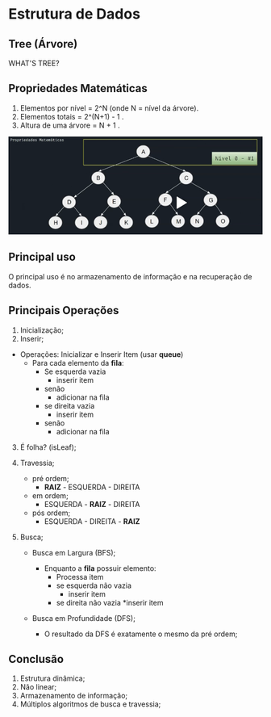 # Estrutura de Dados

## Tree (Árvore)

 WHAT'S TREE?

## Propriedades Matemáticas

1. Elementos por nível = 2^N (onde N = nível da árvore).
2. Elementos totais = 2^(N+1) - 1 .
3. Altura de uma árvore = N + 1 .

  ![Tree](tree.png)

## Principal uso

O principal uso é no armazenamento de informação e na recuperação de dados.

## Principais Operações

1. Inicialização;
2. Inserir;

* Operações: Inicializar e Inserir Item (usar **queue**)
  * Para cada elemento da **fila**:
    * Se esquerda vazia
      * inserir item
    * senão
      * adicionar na fila
    * se direita vazia
      * inserir item
    * senão
      * adicionar na fila

3. É folha? (isLeaf);

4. Travessia;

   * pré ordem;
      * **RAIZ** - ESQUERDA - DIREITA
   * em ordem;
      * ESQUERDA - **RAIZ** - DIREITA
   * pós ordem;
      * ESQUERDA - DIREITA - **RAIZ**

5. Busca;

    * Busca em Largura (BFS);
      * Enquanto a **fila** possuir elemento:
          * Processa item
          * se esquerda não vazia
            * inserir item
          * se direita não vazia
            *inserir item

    * Busca em Profundidade (DFS);
      * O resultado da DFS é exatamente o mesmo da pré ordem;

## Conclusão

1. Estrutura dinâmica;
2. Não linear;
3. Armazenamento de informação;
4. Múltiplos algoritmos de busca e travessia;
